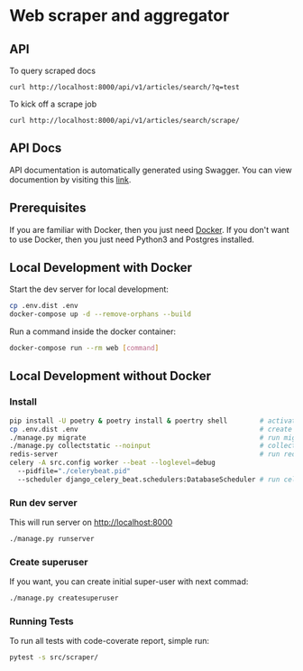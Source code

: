# Web scraper and aggregator
## API

To query scraped docs

```
curl http://localhost:8000/api/v1/articles/search/?q=test
```

To kick off a scrape job

```
curl http://localhost:8000/api/v1/articles/search/scrape/
```
## API Docs

API documentation is automatically generated using Swagger. You can view documention by visiting this [link](http://localhost:8000/swagger).

## Prerequisites

If you are familiar with Docker, then you just need [Docker](https://docs.docker.com/docker-for-mac/install/). If you don't want to use Docker, then you just need Python3 and Postgres installed.

## Local Development with Docker

Start the dev server for local development:

```bash
cp .env.dist .env
docker-compose up -d --remove-orphans --build
```

Run a command inside the docker container:

```bash
docker-compose run --rm web [command]
```



## Local Development without Docker

### Install

```bash
pip install -U poetry & poetry install & poertry shell        # activate venv
cp .env.dist .env                                             # create .env file and fill-in DB info
./manage.py migrate                                           # run migrations
./manage.py collectstatic --noinput                           # collect static files
redis-server                                                  # run redis locally for celery
celery -A src.config worker --beat --loglevel=debug
  --pidfile="./celerybeat.pid"
  --scheduler django_celery_beat.schedulers:DatabaseScheduler # run celery beat and worker
```

### Run dev server

This will run server on [http://localhost:8000](http://localhost:8000)

```bash
./manage.py runserver
```

### Create superuser

If you want, you can create initial super-user with next commad:

```bash
./manage.py createsuperuser
```

### Running Tests

To run all tests with code-coverate report, simple run:


```bash
pytest -s src/scraper/
```
